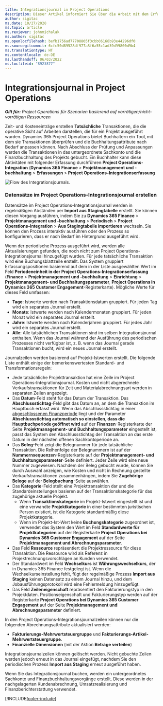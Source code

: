 ```yaml
---
title: Integrationsjournal in Project Operations
description: Dieser Artikel informiert Sie über die Arbeit mit dem Erfassungsjournal Integration in Project Operations.
author: sigitac
ms.date: 10/27/2020
ms.topic: article
ms.reviewer: johnmichalak
ms.author: sigitac
ms.openlocfilehash: befb1756ad77708805f3cbb06168b93e44296df0
ms.sourcegitcommit: 6cfc50d89528df977a8f6a55c1ad39d99800d9b4
ms.translationtype: HT
ms.contentlocale: de-DE
ms.lasthandoff: 06/03/2022
ms.locfileid: "8923877"
---
```

# <a name="integration-journal-in-project-operations"></a>Integrationsjournal in Project Operations

_**Gilt für:** Project Operations für Szenarien basierend auf vorrätigen/nicht-vorrätigen Ressourcen_

Zeit- und Kosteneinträge erstellen **Tatsächliche** Transaktionen, die die operative Sicht auf Arbeiten darstellen, die für ein Projekt ausgeführt wurden. Dynamics 365 Project Operations bietet Buchhaltern ein Tool, mit dem sie Transaktionen überprüfen und die Buchhaltungsattribute nach Bedarf anpassen können. Nach Abschluss der Prüfung und Anpassungen werden die Transaktionen in das untergeordnete Sachkonto und die Finanzbuchhaltung des Projekts gebucht. Ein Buchhalter kann diese Aktivitäten mit folgender Erfassung durchführen **Project Operations-Integration** (**Dynamics 365 Finance** > **Projektmanagement und -buchhaltung** > **Erfassungen** > **Project Operations-Integrationserfassung**

![Flow des Integrationsjournals.](./media/IntegrationJournal.png)

### <a name="create-records-in-the-project-operations-integration-journal"></a>Datensätze im Project Operations-Integrationsjournal erstellen

Datensätze im Project Operations-Integrationsjournal werden in regelmäßigen Abständen per **Import aus Stagingtabelle** erstellt. Sie können diesen Vorgang ausführen, indem Sie zu **Dynamics 365 Finance** > **Projektmanagement und -buchhaltung** > **Periodisch** > **Project Operations-Integration** > **Aus Stagingtabelle importieren** wechseln. Sie können den Prozess interaktiv ausführen oder den Prozess so konfigurieren, dass er nach Bedarf im Hintergrund ausgeführt wird.

Wenn der periodische Prozess ausgeführt wird, werden alle Aktualisierungen gefunden, die noch nicht zum Project Operations-Integrationsjournal hinzugefügt wurden. Für jede tatsächliche Transaktion wird eine Buchungsblattzeile erstellt.
Das System gruppiert Erfassungspositionen basierend auf dem in der Liste ausgewählten Wert im Feld **Periodeneinheit in der Project Operations-Integrationserfassung** (**Finance** > **Projektmanagement und -buchhaltung** > **Einrichtung** > **Projektmanagement- und Buchhaltungsparameter**, **Project Operations in Dynamics 365 Customer Engagement**-Registerkarte). Mögliche Werte für dieses Feld umfassen:

  - **Tage**: Istwerte werden nach Transaktionsdatum gruppiert. Für jeden Tag wird ein separates Journal erstellt.
  - **Monate**: Istwerte werden nach Kalendermonaten gruppiert. Für jeden Monat wird ein separates Journal erstellt.
  - **Jahre**: Istwerte werden nach Kalenderjahren gruppiert. Für jedes Jahr wird ein separates Journal erstellt.
  - **Alle**: Alle tatsächlichen Transaktionen sind im selben Integrationsjournal enthalten. Wenn das Journal während der Ausführung des periodischen Prozesses nicht verfügbar ist, z. B. wenn das Journal gerade Transaktionen bucht, wird ein neues Journal erstellt.

Journalzeilen werden basierend auf Projekt-Istwerten erstellt. Die folgende Liste enthält einige der bemerkenswertesten Standard- und Transformationsregeln:

  - Jede tatsächliche Projekttransaktion hat eine Zeile im Project Operations-Integrationsjournal. Kosten und nicht abgerechnete Verkaufstransaktionen für Zeit und Materialabrechnungsart werden in separaten Zeilen angezeigt.
  - Das **Datum**-Feld steht für das Datum der Transaktion. Das **Abschlussstichtag**-Feld gibt das Datum an, an dem die Transaktion im Hauptbuch erfasst wird. Wenn das Abschlussstichtag in einer [abgeschlossenen Finanzperiode](/dynamics365/finance/general-ledger/close-general-ledger-at-period-end) liegt und der Parameter **Abschlussstichtag automatisch so einstellen, dass die Hauptbuchperiode geöffnet wird** auf der **Finanzen**-Registerkarte der Seite **Projektmanagement- und Buchhaltungsparameter** eingestellt ist, passt das System den Abschlussstichtag der Transaktion an das erste Datum in der nächsten offenen Sachkontoperiode an.
  - Das **Beleg**-Feld zeigt die Belegnummer für jede tatsächliche Transaktion. Die Reihenfolge der Belegnummern ist auf der **Nummernsequenzen**-Registerkarte auf der **Projektmanagement- und Buchhaltungsparameter**-Seite definiert. Jeder Zeile wird eine neue Nummer zugewiesen. Nachdem der Beleg gebucht wurde, können Sie durch Auswahl anzeigen, wie Kosten und nicht in Rechnung gestellte Verkaufstransaktionen zusammenhängen, indem Sie **Zugehörige Belege** auf der **Belegbuchung**-Seite auswählen.
  - Das **Kategorie**-Feld stellt eine Projekttransaktion dar und die Standardeinstellungen basieren auf der Transaktionskategorie für das zugehörige aktuelle Projekt.
    - Wenn **Transaktionskategorie** im Projekt-Istwert eingestellt ist und eine verwandte **Projektkategorie** in einer bestimmten juristischen Person existiert, ist die Kategorie standardmäßig diese Projektkategorie.
    - Wenn im Projekt-Ist-Wert keine **Buchungskategorie** zugeordnet ist, verwendet das System den Wert im Feld **Standardwerte für Projektkategorien** auf der Registerkarte **Project Operations bei Dynamics 365 Customer Engagement** auf der Seite **Projektmanagement und Abrechnungsparameter**.
  - Das Feld **Ressource** repräsentiert die Projektressource für diese Transaktion. Die Ressource wird als Referenz in Projektrechnungsvorschlägen an Kunden verwendet.
  - Der Standardwert im Feld **Wechselkurs** ist **Währungswechselkurs**, der in Dynamics 365 Finance festgelegt ist. Wenn die Wechselkurseinstellung fehlt, fügt der regelmäßige Prozess **Import aus Staging** keinen Datensatz zu einem Journal hinzu, und dem Jobausführungsprotokoll wird eine Fehlermeldung hinzugefügt.
  - Das Feld **Zeileneigenschaft** repräsentiert den Fakturierungstyp in den Projektdaten. Positionseigenschaft und Fakturierungstyp werden auf der Registerkarte **Project Operations bei Dynamics 365 Customer Engagement** auf der Seite **Projektmanagement und Abrechnungsparameter** definiert.

In den Project Operations-Integrationsjournalzeilen können nur die folgenden Abrechnungsattribute aktualisiert werden:

- **Fakturierungs-Mehrwertsteuergruppe** und **Fakturierungs-Artikel-Mehrwertsteuergruppe**.
- **Finanzielle Dimensionen** (mit der Aktion **Beträge verteilen**)

Integrationsjournalzeilen können gelöscht werden. Nicht gebuchte Zeilen werden jedoch erneut in das Journal eingefügt, nachdem Sie den periodischen Prozess **Import aus Staging** erneut ausgeführt haben.

Wenn Sie das Integrationsjournal buchen, werden ein untergeordnetes Sachkonto und Finanzbuchhaltungsvorgänge erstellt. Diese werden in der nachgelagerten Kundenabrechnung, Umsatzrealisierung und Finanzberichterstattung verwendet.


[!INCLUDE[footer-include](../includes/footer-banner.md)]
